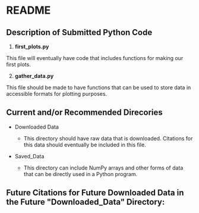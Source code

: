 # README

## Description of Submitted Python Code

1. **first_plots.py**

This file will eventually have code that includes functions for making our first plots.

2. **gather_data.py**

This file should be made to have functions that can be used to store data in accessible formats for plotting purposes.

## Current and/or Recommended Direcories

* Downloaded Data

    * This directory should have raw data that is downloaded. Citations for this data should eventually be included in this file.

* Saved_Data
    * This directory can include NumPy arrays and other forms of data that can be directly used in a Python program.

## Future Citations for Future Downloaded Data in the Future "Downloaded_Data" Directory: